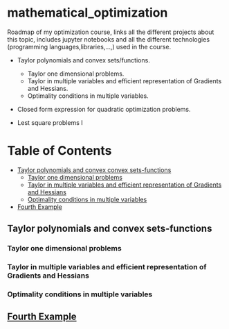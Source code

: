 # mathematical_optimization
Roadmap of my optimization course, links all the different projects about this topic, includes jupyter notebooks and all the different technologies (programming languages,libraries,...,) used in the course. 


- Taylor polynomials and convex sets/functions.
  - Taylor one dimensional problems.
  - Taylor in multiple variables and efficient representation of Gradients and Hessians.
  - Optimality conditions in multiple variables.

- Closed form expression for quadratic optimization problems.
- Lest square problems I 
# Table of Contents

- [Taylor polynomials and convex convex sets-functions](#taylor-polynomials-and-convex-sets-functions)   
  - [Taylor one dimensional problems](#taylor-one-dimensional-problems)
  - [Taylor in multiple variables and efficient representation of Gradients and Hessians](#taylor-in-multiple-variables-and-efficient-representation-of-Gradients-and-Hessians)
  - [Optimality conditions in multiple variables](#optimality-conditions-in-multiple-variables)
- [Fourth Example](#fourth-examplehttpwwwfourthexamplecom)

## Taylor polynomials and convex sets-functions
### Taylor one dimensional problems
### Taylor in multiple variables and efficient representation of Gradients and Hessians
### Optimality conditions in multiple variables
## [Fourth Example](http://www.fourthexample.com) 
